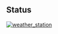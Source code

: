 ## Status

[![weather_station](https://catalog.flipperzero.one/application/weather_station/widget)](https://catalog.flipperzero.one/application/weather_station/page)